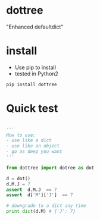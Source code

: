 # dottree

"Enhanced defaultdict" 


# install

- Use pip to install 
- tested in Python2


```bash 
pip install dottree 
```

# Quick test

```python 

'''
How to use:
- use like a dict
- use like an object 
- go as deep you want
'''

from dottree import dotree as dot

d = dot()
d.M.J = 7
assert  d.M.J  == 7
assert  d['M']['J']  == 7

# downgrade to a dict any time
print dict(d.M) # {'J': 7}

```
